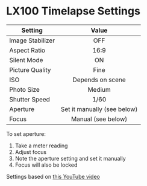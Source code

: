 LX100 Timelapse Settings
========================

| Setting           | Value                         |
| ----------------- |:-----------------------------:|
| Image Stabilizer  | OFF                           |
| Aspect Ratio      | 16:9                          |
| Silent Mode       | ON                            |
| Picture Quality   | Fine                          |
| ISO               | Depends on scene              |
| Photo Size        | Medium                        |
| Shutter Speed     | 1/60                          |
| Aperture          | Set it manually (see below)   |
| Focus             | Manual (see below)            |

To set aperture:
1. Take a meter reading
2. Adjust focus
3. Note the aperture setting and set it manually
4. Focus will also be locked

Settings based on [this YouTube video](https://www.youtube.com/watch?v=D6U27JZD0Lc)
